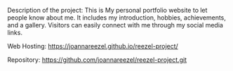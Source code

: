 Description of the project: This is My personal portfolio website to let people know about me. It includes my introduction, hobbies, achievements, and a gallery. Visitors can easily connect with me through my social media links.

Web Hosting: https://joannareezel.github.io/reezel-project/

Repository: https://github.com/joannareezel/reezel-project.git

